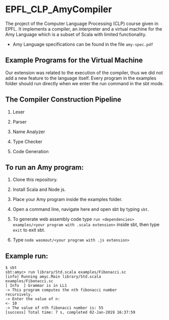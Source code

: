 # EPFL_CLP_AmyCompiler
The project of the Computer Language Processing (CLP) course given in EPFL. It implements a compiler, an interpreter and a virtual machine for the Amy Language which is a subset of Scala with limited functionality.

* Amy Language specifications can be found in the file `amy-spec.pdf`

## Example Programs for the Virtual Machine
Our extension was related to the execution of the compiler, thus we did not add a new feature to the language itself.
Every program in the examples folder should run directly when we enter the run command in the sbt mode.

## The Compiler Construction Pipeline
1. Lexer

2. Parser

3. Name Analyzer

4. Type Checker

5. Code Generation

## To run an Amy program:
1. Clone this repository.

2. Install Scala and Node js.

3. Place your Amy program inside the examples folder.

4. Open a command line, navigate here and open sbt by typing `sbt`.

5. To generate web assembly code type `run <dependencies> examples/<your program with .scala extension>` inside sbt, then type `exit` to exit sbt.

6. Type `node wasmout/<your program with .js extension>`

## Example run:
	
```
$ sbt
sbt:amyc> run library/Std.scala examples/Fibonacci.sc
[info] Running amyc.Main library/Std.scala 
examples/Fibonacci.sc
[ Info  ] Grammar is in LL1
-> This program computes the nth fibonacci number 
recursively.
-> Enter the value of n:
<- 10
-> The value of nth fibonacci number is: 55
[success] Total time: 7 s, completed 02-Jan-2019 16:37:59
```
